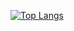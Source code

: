 [![Top Langs](https://github-readme-stats.vercel.app/api/top-langs/?username=dominux&hide=html,css,scss,sass,less&langs_count=10)](https://github.com/anuraghazra/github-readme-stats)
